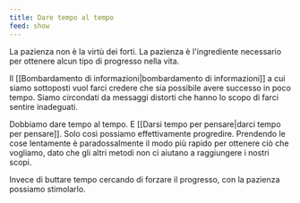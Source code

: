 ```yaml
---
title: Dare tempo al tempo
feed: show
---
```


La pazienza non è la virtù dei forti. La pazienza è l'ingrediente necessario per ottenere alcun tipo di progresso nella vita. 

Il [[Bombardamento di informazioni|bombardamento di informazioni]] a cui siamo sottoposti vuol farci credere che sia possibile avere successo in poco tempo. Siamo circondati da messaggi distorti che hanno lo scopo di farci sentire inadeguati. 

Dobbiamo dare tempo al tempo. E [[Darsi tempo per pensare|darci tempo per pensare]]. Solo così possiamo effettivamente progredire. Prendendo le cose lentamente è paradossalmente il modo più rapido per ottenere ciò che vogliamo, dato che gli altri metodi non ci aiutano a raggiungere i nostri scopi.

Invece di buttare tempo cercando di forzare il progresso, con la pazienza possiamo stimolarlo.